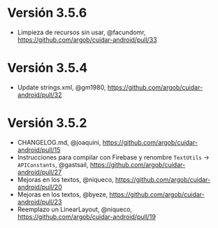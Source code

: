 # Versión 3.5.6
- Limpieza de recursos sin usar, @facundomr, https://github.com/argob/cuidar-android/pull/33

# Versión 3.5.4
- Update strings.xml, @gm1980, https://github.com/argob/cuidar-android/pull/32

# Versión 3.5.2
- CHANGELOG.md, @joaquini, https://github.com/argob/cuidar-android/pull/15
- Instrucciones para compilar con Firebase y renombre `TextUtils` -> `APIConstants`, @gastsail, https://github.com/argob/cuidar-android/pull/27
- Mejoras en los textos, @niqueco, https://github.com/argob/cuidar-android/pull/20
- Mejoras en los textos, @byeze, https://github.com/argob/cuidar-android/pull/23
- Reemplazo un LinearLayout, @niqueco, https://github.com/argob/cuidar-android/pull/19
